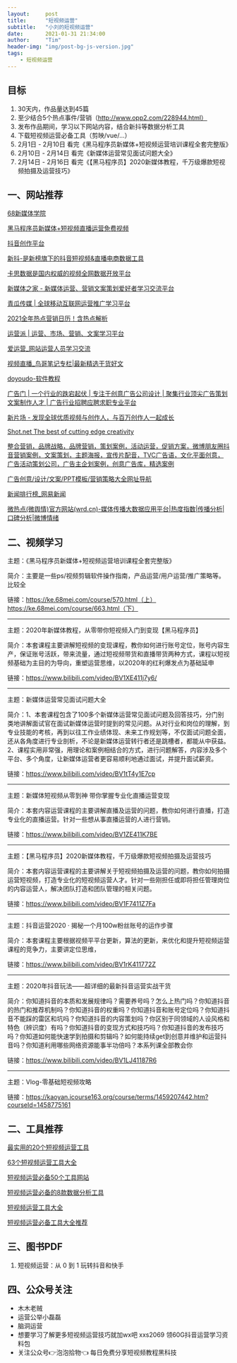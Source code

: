 ```yaml
---
layout:     post
title:      "短视频运营"
subtitle:   "小刘的短视频运营"
date:       2021-01-31 21:34:00
author:     "Tim"
header-img: "img/post-bg-js-version.jpg"
tags:
    - 短视频运营
---
```



## 目标

1. 30天内，作品量达到45篇
2. 至少结合5个热点事件/营销（http://www.opp2.com/228944.html）
3. 发布作品期间，学习以下网站内容，结合新抖等数据分析工具
4. 下载短视频运营必备工具（剪映/vue/...）
5. 2月1日 - 2月10日 看完《黑马程序员新媒体+短视频运营培训课程全套完整版》
6. 2月10日 - 2月14日 看完《新媒体运营常见面试问题大全》
7. 2月14日 - 2月16日 看完《【黑马程序员】2020新媒体教程，千万级爆款短视频拍摄及运营技巧》



## 一、网站推荐

[68新媒体学院](https://ke.68mei.com/)

[黑马程序员新媒体+短视频直播运营免费视频](https://yun.itheima.com/course/c136.html)

[抖音创作平台](https://creator.douyin.com/)

[新抖-是新榜旗下的抖音短视频&直播电商数据工具](https://xd.newrank.cn/material/search)

[卡思数据是国内权威的视频全网数据开放平台](https://www.caasdata.com/index/index/index.html)

[新媒体之家 - 新媒体运营、营销文案策划爱好者学习交流平台](https://www.cnwebe.com/)

[青瓜传媒 | 全球移动互联网运营推广学习平台](http://www.opp2.com/)

[2021全年热点营销日历！含热点解析](http://www.opp2.com/228944.html)

[运营派 | 运营、市场、营销、文案学习平台](https://www.yunyingpai.com/)

[爱运营_网站运营人员学习交流](https://www.iyunying.org/)

[视频直播_鸟哥笔记专栏|最新精选干货好文](https://www.niaogebiji.com/cat/116)

[doyoudo-软件教程](https://www.doyoudo.com/free)

[广告门 | 一个行业的跌宕起伏 | 专注于创意广告公司设计 | 聚集行业顶尖广告策划文案制作人才 | 广告行业招聘应聘求职专业平台](https://www.adquan.com/)

[新片场 - 发现全球优质视频与创作人，与百万创作人一起成长](https://www.xinpianchang.com/square)

[Shot.net The best of cutting edge creativity](https://www.shots.net/)

[整合营销，品牌战略，品牌营销，策划案例，活动运营，促销方案，微博朋友圈抖音营销案例，文案策划，主题海报，宣传片配音，TVC广告语，文化平面创意，广告活动策划公司，广告主企划案例，创意广告库，精选案例](https://www.adguider.com/)

[广告创意/设计/文案/PPT模板/营销策略大全网址导航](https://www.addog.vip/#hot20)

[新闻排行榜_网易新闻](https://news.163.com/rank/)

[微热点(微舆情)官方网站(wrd.cn)-媒体传播大数据应用平台|热度指数|传播分析|口碑分析|微博情绪](https://www.wrd.cn/login.shtml)



## 二、视频学习

主题：《黑马程序员新媒体+短视频运营培训课程全套完整版》

简介：主要是一些ps/视频剪辑软件操作指南，产品运营/用户运营/推广策略等。比较全

链接：https://ke.68mei.com/course/570.html（上）https://ke.68mei.com/course/663.html（下）

------

主题：2020年新媒体教程，从零带你短视频入门到变现【黑马程序员】

简介：本套课程主要讲解短视频的变现课程，教你如何进行账号定位，账号内容生产，保证账号活跃，带来流量，通过短视频带货和直播带货两种方式，课程以短视频基础为主目的为导向，重塑运营思维，以2020年的红利爆发点为基础延申

链接：https://www.bilibili.com/video/BV1XE411j7y6/

------

主题：新媒体运营常见面试问题大全

简介：1、本套课程包含了100多个新媒体运营常见面试问题及回答技巧，分门别类地讲解面试官在面试新媒体运营时提到的常见问题。从对行业和岗位的理解，到专业技能的考核，再到以往工作业绩体现、未来工作规划等，不仅面试问题全面，还从各角度进行专业剖析，不论是新媒体运营转行者还是跳槽者，都能从中获益。 2、课程实用非常强，用理论和案例相结合的方式，进行问题解答，内容涉及多个平台、多个角度，让新媒体运营者更容易顺利地通过面试，并提升面试薪资。

链接：https://www.bilibili.com/video/BV1tT4y1E7cp

------

主题：新媒体短视频从零到神 带你掌握专业化直播运营变现

简介：本套内容运营课程的主要讲解直播及运营的问题，教你如何进行直播，打造专业化的直播运营。针对一些想从事直播运营的人进行营销。

链接：https://www.bilibili.com/video/BV1ZE411K7BE

------

主题：【黑马程序员】2020新媒体教程，千万级爆款短视频拍摄及运营技巧

简介：本套内容运营课程的主要讲解关于短视频拍摄及运营的问题，教你如何拍摄运营短视频，打造专业化的短视频运营人才。针对一些刚担任或即将担任管理岗位的内容运营人，解决团队打造和团队管理的相关问题。

链接：https://www.bilibili.com/video/BV1F7411Z7Fa

------

主题：抖音运营2020 · 揭秘一个月100w粉丝账号的运作步骤

简介：本套课程主要根据视频平平台更新，算法的更新，来优化和提升短视频运营课程的竞争力，主要讲定位思维， 

链接：https://www.bilibili.com/video/BV1rK411772Z

------

主题：2020年抖音玩法——超详细的最新抖音运营实战干货

简介：你知道抖音的本质和发展规律吗？需要养号吗？怎么上热门吗？你知道抖音的热门和推荐机制吗？你知道抖音的权重吗？你知道抖音和账号定位吗？你知道抖音不能踩的雷区和坑吗？你知道抖音的内容策划吗？你区别于同领域的人设风格和特色（辨识度）有吗？你知道抖音的变现方式和技巧吗？你知道抖音的发布技巧吗？你知道如何能快速学到拍摄和剪辑吗？如何能持续get到创意并维护和运营抖音吗？你知道利用哪些网络资源能事半功倍吗？本系列课全部教会你

链接：https://www.bilibili.com/video/BV1LJ41187R6

------

主题：Vlog-零基础短视频攻略

链接：https://kaoyan.icourse163.org/course/terms/1459207442.htm?courseId=1458775161

## 二、工具推荐

[最实用的20个短视频运营工具](https://zhuanlan.zhihu.com/p/66153388)

[63个短视频运营工具大全](https://zhuanlan.zhihu.com/p/126466745)

[短视频运营必备50个工具网站](https://www.adquan.com/post-2-298995.html)

[短视频运营必备的8款数据分析工具](https://www.iyunying.org/social/199467.html)

[短视频运营工具大全](http://www.zlwenhua.com/hljadmin/vip_doc/17671915.html)

[短视频运营必备工具大全推荐](https://www.chinaz.com/2020/0530/1138763.shtml)

## 三、图书PDF

1. 短视频运营：从 0 到 1 玩转抖音和快手

## 四、公众号关注

- 木木老贼
- 运营公举小磊磊
- 脑洞运营
- 想要学习了解更多短视频运营技巧就加wx吧  xxs2069  领60G抖音运营学习资料包
- 关注公众号👉泡泡拾物👈 每日免费分享短视频教程黑科技
